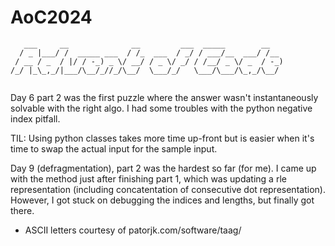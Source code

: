 # AoC2024


```
   ___     __              __         ___  _____        __   
  / _ |___/ /  _____ ___  / /_  ___  / _/ / ___/__  ___/ /__ 
 / __ / _  / |/ / -_) _ \/ __/ / _ \/ _/ / /__/ _ \/ _  / -_)
/_/ |_\_,_/|___/\__/_//_/\__/  \___/_/   \___/\___/\_,_/\__/ 
                                                             
```

Day 6 part 2 was the first puzzle where the answer wasn't instantaneously solvable with the right algo. I had some troubles with the python negative index pitfall.

TIL: Using python classes takes more time up-front but is easier when it's time to swap the actual input for the sample input. 

Day 9 (defragmentation), part 2 was the hardest so far (for me). I came up with the method just after finishing part 1, which was updating a rle representation (including concatentation of consecutive dot representation). However, I got stuck on debugging the indices and lengths, but finally got there.

* ASCII letters courtesy of patorjk.com/software/taag/